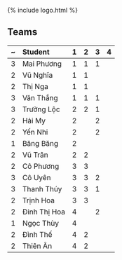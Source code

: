---
---

{% include logo.html %}

## Teams

~   | Student       | 1   | 2   | 3   | 4
--- | :---          | --- | --- | --- | ---
3   | Mai Phương    | 1   | 1   | 1   |
2   | Vũ Nghĩa      | 1   | 1   |     |
2   | Thị Nga       | 1   | 1   |     |
3   | Văn Thắng     | 1   | 1   | 1   |
3   | Trường Lộc    | 2   | 2   | 1   |
2   | Hải My        | 2   |     | 2   |
2   | Yến Nhi       | 2   |     | 2   |
1   | Băng Băng     | 2   |     |     |
2   | Vũ Trân       | 2   | 2   |     |
2   | Cô Phương     | 3   | 3   |     |
3   | Cô Uyên       | 3   | 3   | 2   |
3   | Thanh Thúy    | 3   | 3   | 1   |
2   | Trịnh Hoa     | 3   | 3   |     |
2   | Đinh Thị Hoa  | 4   |     | 2   |
1   | Ngọc Thùy     | 4   |     |     |
2   | Đình Thế      | 4   | 2   |     |
2   | Thiên Ân      | 4   | 2   |     |